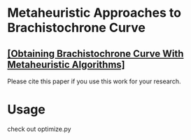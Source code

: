 # Metaheuristic Approaches to Brachistochrone Curve
## [[Obtaining Brachistochrone Curve With Metaheuristic Algorithms]](https://ieeexplore.ieee.org/document/8554020/)
Please cite this paper if you use this work for your research.

# Usage
check out optimize.py
